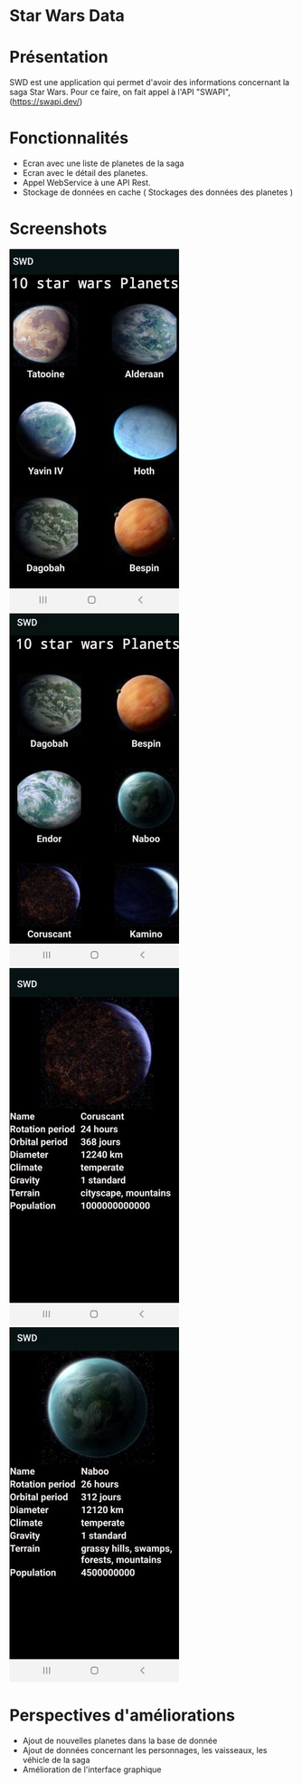 # Star Wars Data

# Présentation

SWD est une application qui permet d'avoir des informations concernant la saga Star Wars. Pour ce faire, on fait appel à l'API "SWAPI",
(https://swapi.dev/)


# Fonctionnalités

* Ecran avec une liste de planetes de la saga
* Ecran avec le détail des planetes.
* Appel WebService à une API Rest.
* Stockage de données en cache ( Stockages des données des planetes ) 

# Screenshots
![](Screenshots/pic_1.jpg)  ![](Screenshots/pic_2.jpg) 
![](Screenshots/pic_3.jpg)  ![](Screenshots/pic_4.jpg)  

# Perspectives d'améliorations 

* Ajout de nouvelles planetes dans la base de donnée
* Ajout de données concernant les personnages, les vaisseaux, les véhicle de la saga
* Amélioration de l'interface graphique
